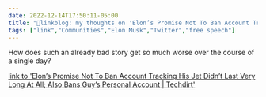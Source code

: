 ```yaml
---
date: 2022-12-14T17:50:11-05:00
title: "🔗linkblog: my thoughts on 'Elon’s Promise Not To Ban Account Tracking His Jet Didn’t Last Very Long At All; Also Bans Guy’s Personal Account | Techdirt'"
tags: ["link","Communities","Elon Musk","Twitter","free speech"]
---
```

How does such an already bad story get so much worse over the course of a single day?  
 

[link to 'Elon’s Promise Not To Ban Account Tracking His Jet Didn’t Last Very Long At All; Also Bans Guy’s Personal Account | Techdirt'](https://www.techdirt.com/2022/12/14/elons-promise-not-to-ban-account-tracking-his-jet-didnt-last-very-long-at-all-also-bans-guys-personal-account/)
